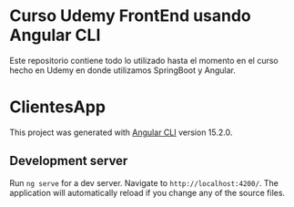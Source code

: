 # Curso Udemy FrontEnd usando Angular CLI

Este repositorio contiene todo lo utilizado hasta el momento en el curso hecho en Udemy en donde utilizamos SpringBoot y Angular.

# ClientesApp

This project was generated with [Angular CLI](https://github.com/angular/angular-cli) version 15.2.0.

## Development server

Run `ng serve` for a dev server. Navigate to `http://localhost:4200/`. The application will automatically reload if you change any of the source files.
